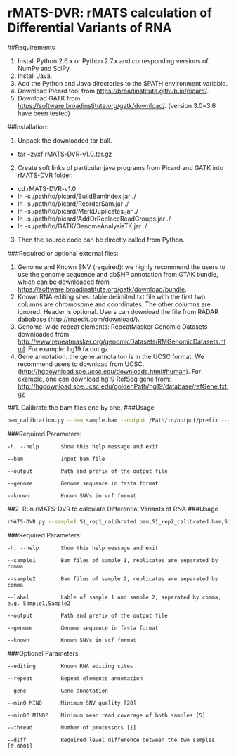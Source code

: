 # rMATS-DVR: rMATS calculation of Differential Variants of RNA

##Requirements

1. Install Python 2.6.x or Python 2.7.x and corresponding versions of NumPy and SciPy. 
2. Install Java.
3. Add the Python and Java directories to the $PATH environment variable.
4. Download Picard tool from https://broadinstitute.github.io/picard/.
5. Download GATK from https://software.broadinstitute.org/gatk/download/. (version 3.0~3.6 have been tested)

##Installation:

1. Unpack the downloaded tar ball. <br>
 - tar –zvxf rMATS-DVR-v1.0.tar.gz 
2. Create soft links of particular java programs from Picard and GATK into rMATS-DVR folder.<br>
 - cd rMATS-DVR-v1.0 <br>
 - ln -s  /path/to/picard/BuildBamIndex.jar ./ <br>
 - ln -s /path/to/picard/ReorderSam.jar ./ <br>
 - ln -s /path/to/picard/MarkDuplicates.jar ./ <br>
 - ln -s /path/to/picard/AddOrReplaceReadGroups.jar ./ <br>
 - ln -s /path/to/GATK/GenomeAnalysisTK.jar ./ <br>
3. Then the source code can be directly called from Python. <br>

###Required or optional external files:
1. Genome and Known SNV (required): we highly recommend the users to use the genome sequence and dbSNP annotation from GTAK bundle, which can be downloaded from https://software.broadinstitute.org/gatk/download/bundle. 
2. Known RNA editing sites: table delimited txt file with the first two columns are chromosome and coordinates. The other columns are ignored. Header is optional. Users can download the file from RADAR dababase (http://rnaedit.com/download/).
3. Genome-wide repeat elements: RepeatMasker Genomic Datasets downloaded from http://www.repeatmasker.org/genomicDatasets/RMGenomicDatasets.html. For example: hg19.fa.out.gz
4. Gene annotation: the gene annotaiton is in the UCSC format. We recommend users to download from UCSC. (http://hgdownload.soe.ucsc.edu/downloads.html#human). For example, one can download hg19 RefSeq gene from: http://hgdownload.soe.ucsc.edu/goldenPath/hg19/database/refGene.txt.gz


##1. Calibrate the bam files one by one.
###Usage
```bash
bam_calibration.py --bam sample.bam --output /Path/to/output/prefix --genome hg19.fa --known dbSNP147.vcf
```	
	
###Required Parameters:

	-h, --help       Show this help message and exit

	--bam            Input bam file

	--output         Path and prefix of the output file

	--genome         Genome sequence in fasta format

	--known          Known SNVs in vcf format



##2. Run rMATS-DVR to calculate Differential Variants of RNA
###Usage

```bash
rMATS-DVR.py --sample1 S1_rep1_calibrated.bam,S1_rep2_calibrated.bam,S1_rep3_calibrated.bam --sample2 S2_rep1_calibrated.bam,S2_rep2_calibrated.bam,S2_rep3_calibrated.bam --label S1,S2 --genome hg19.fa --known dbSNP147.vcf --output /Path/to/output/S1_vs_S2 [--minQ 20] [--minDP 5] [--thread 1] [--diff 0.0001]
```

###Required Parameters:

	-h, --help       Show this help message and exit

	--sample1        Bam files of sample 1, replicates are separated by comma
	
	--sample2        Bam files of sample 2, replicates are separated by comma
	
	--label          Lable of sample 1 and sample 2, separated by comma, e.g. Sample1,Sample2

	--output         Path and prefix of the output file

	--genome         Genome sequence in fasta format

	--known          Known SNVs in vcf format
	
###Optional Parameters:

	--editing        Known RNA editing sites
	
	--repeat         Repeat elements annotation
	
	--gene           Gene annotation

	--minQ MINQ      Minimum SNV quality [20]
	
	--minDP MINDP    Minimum mean read coverage of both samples [5]
	
	--thread         Number of processors [1]
	
	--diff           Required level difference between the two samples [0.0001]
	


